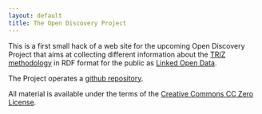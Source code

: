 ```yaml
---
layout: default
title: The Open Discovery Project
---
```


This is a first small hack of a web site for the upcoming Open Discovery
Project that aims at collecting different information about the [TRIZ
methodology](https://en.wikipedia.org/wiki/TRIZ) in RDF format for the
public as [Linked Open Data](http://lod-cloud.net/).

The Project operates a [github
repository](https://github.com/wumm-project/OpenDiscovery).

All material is available under the terms of the [Creative Commons CC Zero
License](http://creativecommons.org/publicdomain/zero/1.0/).
